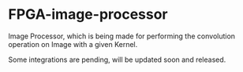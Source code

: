 # FPGA-image-processor

Image Processor, which is being made for performing the convolution operation on Image with a given Kernel.

Some integrations are pending, will be updated soon and released.
